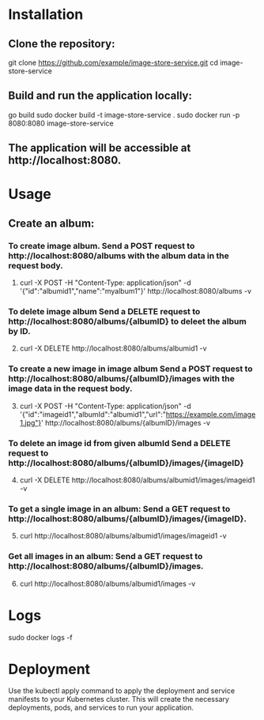 # Installation

## Clone the repository:
git clone https://github.com/example/image-store-service.git
cd image-store-service
## Build and run the application locally:
go build
sudo docker build -t image-store-service .
sudo docker run -p 8080:8080 image-store-service

## The application will be accessible at http://localhost:8080.

# Usage
## Create an album:

### To create image album. Send a POST request to http://localhost:8080/albums with the album data in the request body.
1. curl -X POST -H "Content-Type: application/json" -d '{"id":"albumid1","name":"myalbum1"}' http://localhost:8080/albums -v

### To delete image album Send a DELETE request to http://localhost:8080/albums/{albumID} to deleet the album by ID.
2. curl -X DELETE http://localhost:8080/albums/albumid1 -v

### To create a new image in image album Send a POST request to http://localhost:8080/albums/{albumID}/images with the image data in the request body.

3. curl -X POST -H "Content-Type: application/json" -d '{"id":"imageid1","albumId":"albumid1","url":"https://example.com/image1.jpg"}' http://localhost:8080/albums/{albumID}/images -v

### To delete an image id from given albumId Send a DELETE request to http://localhost:8080/albums/{albumID}/images/{imageID}
4. curl -X DELETE http://localhost:8080/albums/albumid1/images/imageid1 -v

### To get a single image in an album: Send a GET request to http://localhost:8080/albums/{albumID}/images/{imageID}.
5. curl http://localhost:8080/albums/albumid1/images/imageid1 -v

### Get all images in an album: Send a GET request to http://localhost:8080/albums/{albumID}/images.
6. curl http://localhost:8080/albums/albumid1/images -v


# Logs
sudo docker logs -f <container-id>
  
# Deployment
Use the kubectl apply command to apply the deployment and service manifests to your Kubernetes cluster. This will create the necessary deployments, pods, and services to run your application.
